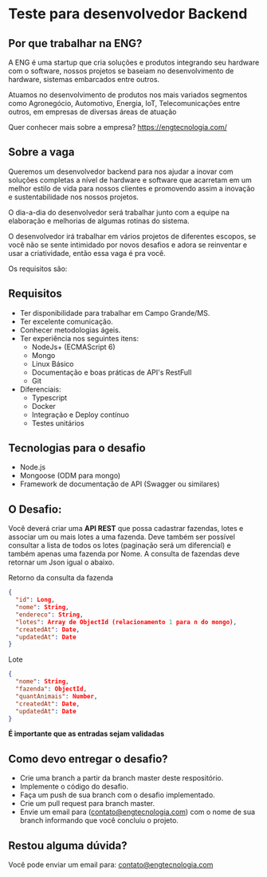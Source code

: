 # Teste para desenvolvedor Backend

## Por que trabalhar na ENG?

A ENG é uma startup que cria soluções e produtos integrando seu hardware com o software, nossos projetos se baseiam no desenvolvimento de hardware, sistemas embarcados entre outros.

Atuamos no desenvolvimento de produtos nos mais variados segmentos como Agronegócio, Automotivo, Energia, IoT, Telecomunicações entre outros, em empresas de diversas áreas de atuação

Quer conhecer mais sobre a empresa? https://engtecnologia.com/

## Sobre a vaga

Queremos um desenvolvedor backend para nos ajudar a inovar com soluções completas a nível de hardware e software que acarretam em um melhor estilo de vida para nossos clientes e promovendo assim a inovação e sustentabilidade nos nossos projetos.

O dia-a-dia do desenvolvedor será trabalhar junto com a equipe na elaboração e melhorias de algumas rotinas do sistema.

O desenvolvedor irá trabalhar em vários projetos de diferentes escopos, se você não se sente intimidado por novos desafios e adora se reinventar e usar a criatividade, então essa vaga é pra você.

Os requisitos são:

## Requisitos
* Ter disponibilidade para trabalhar em Campo Grande/MS.
* Ter excelente comunicação.
* Conhecer metodologias ágeis.
* Ter experiência nos seguintes itens:
	* NodeJs+ (ECMAScript 6)
  * Mongo
  * Linux Básico
  * Documentação e boas práticas de API's RestFull
  * Git
* Diferenciais:
  * Typescript
  * Docker
  * Integração e Deploy contínuo
  * Testes unitários

## Tecnologias para o desafio
* Node.js
* Mongoose (ODM para mongo)
* Framework de documentação de API (Swagger ou similares)

## O Desafio:

Você deverá criar uma **API REST** que possa cadastrar fazendas, lotes e associar um ou mais lotes a uma fazenda. Deve também ser possível consultar a lista de todos os lotes (paginação será um diferencial) e também apenas uma fazenda por Nome. A consulta de fazendas deve retornar um Json igual o abaixo.

Retorno da consulta da fazenda
```json
{
  "id": Long,
  "nome": String,
  "endereco": String,
  "lotes": Array de ObjectId (relacionamento 1 para n do mongo),
  "createdAt": Date,
  "updatedAt": Date
}
```

Lote
```json
{
  "nome": String,
  "fazenda": ObjectId,
  "quantAnimais": Number,
  "createdAt": Date,
  "updatedAt": Date
}
```

**É importante que as entradas sejam validadas**

## Como devo entregar o desafio?
* Crie uma branch a partir da branch master deste respositório.
* Implemente o código do desafio.
* Faça um push de sua branch com o desafio implementado.
* Crie um pull request para branch master.
* Envie um email para (contato@engtecnologia.com) com o nome de sua branch informando que você concluiu o projeto.

## Restou alguma dúvida?
Você pode enviar um email para: contato@engtecnologia.com
